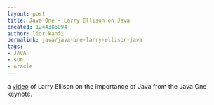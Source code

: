```yaml
---
layout: post
title: Java One - Larry Ellison on Java
created: 1244386094
author: lior.kanfi
permalink: java/java-one-larry-ellison-java
tags:
- JAVA
- sun
- oracle
---
```

<p>a <a href="http://www.youtube.com/watch?v=l9aKLzptdvM">video</a> of Larry Ellison on the importance of Java from the Java One keynote.</p>
<p>&nbsp;</p>
<p>&nbsp;</p>
